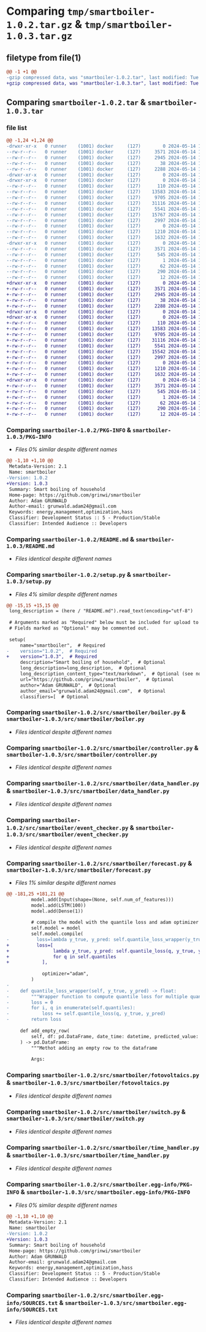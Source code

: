 # Comparing `tmp/smartboiler-1.0.2.tar.gz` & `tmp/smartboiler-1.0.3.tar.gz`

## filetype from file(1)

```diff
@@ -1 +1 @@
-gzip compressed data, was "smartboiler-1.0.2.tar", last modified: Tue May 14 12:09:17 2024, max compression
+gzip compressed data, was "smartboiler-1.0.3.tar", last modified: Tue May 14 13:56:23 2024, max compression
```

## Comparing `smartboiler-1.0.2.tar` & `smartboiler-1.0.3.tar`

### file list

```diff
@@ -1,24 +1,24 @@
-drwxr-xr-x   0 runner    (1001) docker     (127)        0 2024-05-14 12:09:17.123467 smartboiler-1.0.2/
--rw-r--r--   0 runner    (1001) docker     (127)     3571 2024-05-14 12:09:17.123467 smartboiler-1.0.2/PKG-INFO
--rw-r--r--   0 runner    (1001) docker     (127)     2945 2024-05-14 12:09:13.000000 smartboiler-1.0.2/README.md
--rw-r--r--   0 runner    (1001) docker     (127)       38 2024-05-14 12:09:17.123467 smartboiler-1.0.2/setup.cfg
--rw-r--r--   0 runner    (1001) docker     (127)     2288 2024-05-14 12:09:15.000000 smartboiler-1.0.2/setup.py
-drwxr-xr-x   0 runner    (1001) docker     (127)        0 2024-05-14 12:09:17.123467 smartboiler-1.0.2/src/
-drwxr-xr-x   0 runner    (1001) docker     (127)        0 2024-05-14 12:09:17.123467 smartboiler-1.0.2/src/smartboiler/
--rw-r--r--   0 runner    (1001) docker     (127)      110 2024-05-14 12:09:13.000000 smartboiler-1.0.2/src/smartboiler/__init__.py
--rw-r--r--   0 runner    (1001) docker     (127)    13583 2024-05-14 12:09:13.000000 smartboiler-1.0.2/src/smartboiler/boiler.py
--rw-r--r--   0 runner    (1001) docker     (127)     9705 2024-05-14 12:09:13.000000 smartboiler-1.0.2/src/smartboiler/controller.py
--rw-r--r--   0 runner    (1001) docker     (127)    31116 2024-05-14 12:09:13.000000 smartboiler-1.0.2/src/smartboiler/data_handler.py
--rw-r--r--   0 runner    (1001) docker     (127)     5541 2024-05-14 12:09:13.000000 smartboiler-1.0.2/src/smartboiler/event_checker.py
--rw-r--r--   0 runner    (1001) docker     (127)    15767 2024-05-14 12:09:13.000000 smartboiler-1.0.2/src/smartboiler/forecast.py
--rw-r--r--   0 runner    (1001) docker     (127)     2997 2024-05-14 12:09:13.000000 smartboiler-1.0.2/src/smartboiler/fotovoltaics.py
--rw-r--r--   0 runner    (1001) docker     (127)        0 2024-05-14 12:09:13.000000 smartboiler-1.0.2/src/smartboiler/main.py
--rw-r--r--   0 runner    (1001) docker     (127)     1210 2024-05-14 12:09:13.000000 smartboiler-1.0.2/src/smartboiler/switch.py
--rw-r--r--   0 runner    (1001) docker     (127)     1632 2024-05-14 12:09:13.000000 smartboiler-1.0.2/src/smartboiler/time_handler.py
-drwxr-xr-x   0 runner    (1001) docker     (127)        0 2024-05-14 12:09:17.123467 smartboiler-1.0.2/src/smartboiler.egg-info/
--rw-r--r--   0 runner    (1001) docker     (127)     3571 2024-05-14 12:09:17.000000 smartboiler-1.0.2/src/smartboiler.egg-info/PKG-INFO
--rw-r--r--   0 runner    (1001) docker     (127)      545 2024-05-14 12:09:17.000000 smartboiler-1.0.2/src/smartboiler.egg-info/SOURCES.txt
--rw-r--r--   0 runner    (1001) docker     (127)        1 2024-05-14 12:09:17.000000 smartboiler-1.0.2/src/smartboiler.egg-info/dependency_links.txt
--rw-r--r--   0 runner    (1001) docker     (127)       62 2024-05-14 12:09:17.000000 smartboiler-1.0.2/src/smartboiler.egg-info/entry_points.txt
--rw-r--r--   0 runner    (1001) docker     (127)      290 2024-05-14 12:09:17.000000 smartboiler-1.0.2/src/smartboiler.egg-info/requires.txt
--rw-r--r--   0 runner    (1001) docker     (127)       12 2024-05-14 12:09:17.000000 smartboiler-1.0.2/src/smartboiler.egg-info/top_level.txt
+drwxr-xr-x   0 runner    (1001) docker     (127)        0 2024-05-14 13:56:23.354311 smartboiler-1.0.3/
+-rw-r--r--   0 runner    (1001) docker     (127)     3571 2024-05-14 13:56:23.354311 smartboiler-1.0.3/PKG-INFO
+-rw-r--r--   0 runner    (1001) docker     (127)     2945 2024-05-14 13:56:21.000000 smartboiler-1.0.3/README.md
+-rw-r--r--   0 runner    (1001) docker     (127)       38 2024-05-14 13:56:23.354311 smartboiler-1.0.3/setup.cfg
+-rw-r--r--   0 runner    (1001) docker     (127)     2288 2024-05-14 13:56:22.000000 smartboiler-1.0.3/setup.py
+drwxr-xr-x   0 runner    (1001) docker     (127)        0 2024-05-14 13:56:23.350311 smartboiler-1.0.3/src/
+drwxr-xr-x   0 runner    (1001) docker     (127)        0 2024-05-14 13:56:23.350311 smartboiler-1.0.3/src/smartboiler/
+-rw-r--r--   0 runner    (1001) docker     (127)      110 2024-05-14 13:56:21.000000 smartboiler-1.0.3/src/smartboiler/__init__.py
+-rw-r--r--   0 runner    (1001) docker     (127)    13583 2024-05-14 13:56:21.000000 smartboiler-1.0.3/src/smartboiler/boiler.py
+-rw-r--r--   0 runner    (1001) docker     (127)     9705 2024-05-14 13:56:21.000000 smartboiler-1.0.3/src/smartboiler/controller.py
+-rw-r--r--   0 runner    (1001) docker     (127)    31116 2024-05-14 13:56:21.000000 smartboiler-1.0.3/src/smartboiler/data_handler.py
+-rw-r--r--   0 runner    (1001) docker     (127)     5541 2024-05-14 13:56:21.000000 smartboiler-1.0.3/src/smartboiler/event_checker.py
+-rw-r--r--   0 runner    (1001) docker     (127)    15542 2024-05-14 13:56:21.000000 smartboiler-1.0.3/src/smartboiler/forecast.py
+-rw-r--r--   0 runner    (1001) docker     (127)     2997 2024-05-14 13:56:21.000000 smartboiler-1.0.3/src/smartboiler/fotovoltaics.py
+-rw-r--r--   0 runner    (1001) docker     (127)        0 2024-05-14 13:56:21.000000 smartboiler-1.0.3/src/smartboiler/main.py
+-rw-r--r--   0 runner    (1001) docker     (127)     1210 2024-05-14 13:56:21.000000 smartboiler-1.0.3/src/smartboiler/switch.py
+-rw-r--r--   0 runner    (1001) docker     (127)     1632 2024-05-14 13:56:21.000000 smartboiler-1.0.3/src/smartboiler/time_handler.py
+drwxr-xr-x   0 runner    (1001) docker     (127)        0 2024-05-14 13:56:23.350311 smartboiler-1.0.3/src/smartboiler.egg-info/
+-rw-r--r--   0 runner    (1001) docker     (127)     3571 2024-05-14 13:56:23.000000 smartboiler-1.0.3/src/smartboiler.egg-info/PKG-INFO
+-rw-r--r--   0 runner    (1001) docker     (127)      545 2024-05-14 13:56:23.000000 smartboiler-1.0.3/src/smartboiler.egg-info/SOURCES.txt
+-rw-r--r--   0 runner    (1001) docker     (127)        1 2024-05-14 13:56:23.000000 smartboiler-1.0.3/src/smartboiler.egg-info/dependency_links.txt
+-rw-r--r--   0 runner    (1001) docker     (127)       62 2024-05-14 13:56:23.000000 smartboiler-1.0.3/src/smartboiler.egg-info/entry_points.txt
+-rw-r--r--   0 runner    (1001) docker     (127)      290 2024-05-14 13:56:23.000000 smartboiler-1.0.3/src/smartboiler.egg-info/requires.txt
+-rw-r--r--   0 runner    (1001) docker     (127)       12 2024-05-14 13:56:23.000000 smartboiler-1.0.3/src/smartboiler.egg-info/top_level.txt
```

### Comparing `smartboiler-1.0.2/PKG-INFO` & `smartboiler-1.0.3/PKG-INFO`

 * *Files 0% similar despite different names*

```diff
@@ -1,10 +1,10 @@
 Metadata-Version: 2.1
 Name: smartboiler
-Version: 1.0.2
+Version: 1.0.3
 Summary: Smart boiling of household
 Home-page: https://github.com/grinwi/smartboiler
 Author: Adam GRUNWALD
 Author-email: grunwald.adam24@gmail.com
 Keywords: energy,management,optimization,hass
 Classifier: Development Status :: 5 - Production/Stable
 Classifier: Intended Audience :: Developers
```

### Comparing `smartboiler-1.0.2/README.md` & `smartboiler-1.0.3/README.md`

 * *Files identical despite different names*

### Comparing `smartboiler-1.0.2/setup.py` & `smartboiler-1.0.3/setup.py`

 * *Files 4% similar despite different names*

```diff
@@ -15,15 +15,15 @@
 long_description = (here / "README.md").read_text(encoding="utf-8")
 
 # Arguments marked as "Required" below must be included for upload to PyPI.
 # Fields marked as "Optional" may be commented out.
 
 setup(
     name="smartboiler",  # Required
-    version="1.0.2",  # Required
+    version="1.0.3",  # Required
     description="Smart boiling of household",  # Optional
     long_description=long_description,  # Optional
     long_description_content_type="text/markdown",  # Optional (see note above)
     url="https://github.com/grinwi/smartboiler",  # Optional
     author="Adam GRUNWALD",  # Optional
     author_email="grunwald.adam24@gmail.com",  # Optional
     classifiers=[  # Optional
```

### Comparing `smartboiler-1.0.2/src/smartboiler/boiler.py` & `smartboiler-1.0.3/src/smartboiler/boiler.py`

 * *Files identical despite different names*

### Comparing `smartboiler-1.0.2/src/smartboiler/controller.py` & `smartboiler-1.0.3/src/smartboiler/controller.py`

 * *Files identical despite different names*

### Comparing `smartboiler-1.0.2/src/smartboiler/data_handler.py` & `smartboiler-1.0.3/src/smartboiler/data_handler.py`

 * *Files identical despite different names*

### Comparing `smartboiler-1.0.2/src/smartboiler/event_checker.py` & `smartboiler-1.0.3/src/smartboiler/event_checker.py`

 * *Files identical despite different names*

### Comparing `smartboiler-1.0.2/src/smartboiler/forecast.py` & `smartboiler-1.0.3/src/smartboiler/forecast.py`

 * *Files 1% similar despite different names*

```diff
@@ -181,25 +181,21 @@
         model.add(Input(shape=(None, self.num_of_features)))
         model.add(LSTM(100))
         model.add(Dense(1))
 
         # compile the model with the quantile loss and adam optimizer
         self.model = model
         self.model.compile(
-          loss=lambda y_true, y_pred: self.quantile_loss_wrapper(y_true, y_pred),
+          loss=[
+                lambda y_true, y_pred: self.quantile_loss(q, y_true, y_pred)
+                for q in self.quantiles
+            ],
 
             optimizer="adam",
         )
-        
-    def quantile_loss_wrapper(self, y_true, y_pred) -> float:
-        """Wrapper function to compute quantile loss for multiple quantiles"""
-        loss = 0
-        for i, q in enumerate(self.quantiles):
-            loss += self.quantile_loss(q, y_true, y_pred)
-        return loss
 
     def add_empty_row(
         self, df: pd.DataFrame, date_time: datetime, predicted_value: float
     ) -> pd.DataFrame:
         """Methot adding an empty row to the dataframe
 
         Args:
```

### Comparing `smartboiler-1.0.2/src/smartboiler/fotovoltaics.py` & `smartboiler-1.0.3/src/smartboiler/fotovoltaics.py`

 * *Files identical despite different names*

### Comparing `smartboiler-1.0.2/src/smartboiler/switch.py` & `smartboiler-1.0.3/src/smartboiler/switch.py`

 * *Files identical despite different names*

### Comparing `smartboiler-1.0.2/src/smartboiler/time_handler.py` & `smartboiler-1.0.3/src/smartboiler/time_handler.py`

 * *Files identical despite different names*

### Comparing `smartboiler-1.0.2/src/smartboiler.egg-info/PKG-INFO` & `smartboiler-1.0.3/src/smartboiler.egg-info/PKG-INFO`

 * *Files 0% similar despite different names*

```diff
@@ -1,10 +1,10 @@
 Metadata-Version: 2.1
 Name: smartboiler
-Version: 1.0.2
+Version: 1.0.3
 Summary: Smart boiling of household
 Home-page: https://github.com/grinwi/smartboiler
 Author: Adam GRUNWALD
 Author-email: grunwald.adam24@gmail.com
 Keywords: energy,management,optimization,hass
 Classifier: Development Status :: 5 - Production/Stable
 Classifier: Intended Audience :: Developers
```

### Comparing `smartboiler-1.0.2/src/smartboiler.egg-info/SOURCES.txt` & `smartboiler-1.0.3/src/smartboiler.egg-info/SOURCES.txt`

 * *Files identical despite different names*

